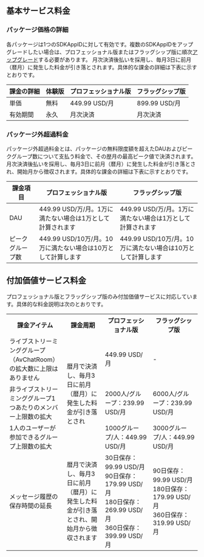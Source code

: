 ## 基本サービス料金


### パッケージ価格の詳細[](id:Package)
各パッケージは1つのSDKAppIDに対して有効です。複数のSDKAppIDをアップグレードしたい場合は、プロフェッショナル版またはフラッグシップ版に順次[アップグレード](https://intl.cloud.tencent.com/jp/document/product/1047/34577?lang=jp&pg=#.E3.82.A2.E3.83.97.E3.83.AA.E3.82.B1.E3.83.BC.E3.82.B7.E3.83.A7.E3.83.B3.E3.81.AE.E3.82.A2.E3.83.83.E3.83.97.E3.82.B0.E3.83.AC.E3.83.BC.E3.83.89)する必要があります。
月次決済後払いを採用し、毎月3日に前月（暦月）に発生した料金が引き落とされます。具体的な課金の詳細は下表に示すとおりです。

| 課金の詳細 | 体験版 | プロフェッショナル版        | フラッグシップ版        |
| -------- | ------ | ------------- | ------------- |
| 単価     | 無料   | 449.99 USD/月 | 899.99 USD/月 |
| 有効期間   | 永久   | 月次決済<br />    | 月次決済<br />    |



### パッケージ外超過料金[](id:Excess)
パッケージ外超過料金とは、パッケージの無料限度額を超えたDAUおよびピークグループ数について支払う料金で、その歴月の最高ピーク値で決済されます。月次決済後払いを採用し、毎月3日に前月（暦月）に発生した料金が引き落とされ、開始月から徴収されます。具体的な課金の詳細は下表に示すとおりです。

| 課金項目     | プロフェッショナル版                                       | フラッグシップ版                                       |
| ---------- | -------------------------------------------- | -------------------------------------------- |
| DAU        | 449.99 USD/万/月。1万に満たない場合は1万として計算されます     | 449.99 USD/万/月。1万に満たない場合は1万として計算されます   |
| ピークグループ数 | 449.99 USD/10万/月。10万に満たない場合は10万として計算します | 449.99 USD/10万/月。10万に満たない場合は10万として計算します |



## 付加価値サービス料金[](id:Value-added)
プロフェッショナル版とフラッグシップ版のみ付加価値サービスに対応しています。具体的な料金説明は次のとおりです。

<table>
<tr>
<th width="30%">課金アイテム</th>
<th width="20%">課金周期</th>
<th width="25%">プロフェッショナル版</th>
<th width="25%">フラッグシップ版</th>
</tr><tr>
<td>ライブストリーミンググループ（AvChatRoom）の拡大数に上限はありません</td>
<td rowspan = "3">暦月で決済し、毎月3日に前月（暦月）に発生した料金が引き落とされ</td>
<td>449.99 USD/月</td>
<td>-</td>
</tr>
<tr>
<td>非ライブストリーミンググループ1つあたりのメンバー上限数の拡大</td>
<td>2000人/グループ：239.99 USD/月</td>
<td>6000人/グループ：239.99 USD/月</td>
</tr>
<tr>
<td>1人のユーザーが参加できるグループ上限数の拡大</td>
<td>1000グループ/人：449.99 USD/月</td>
<td>3000グループ/人：449.99 USD/月</td>
</tr>
<tr>
<td>メッセージ履歴の保存時間の延長</td>
<td rowspan = "2">暦月で決済し、毎月3日に前月（暦月）に発生した料金が引き落とされ、開始月から徴収されます</td>
<td>30日保存：99.99 USD/月<br>90日保存：179.99 USD/月<br>180日保存：269.99 USD/月<br>360日保存：399.99 USD/月</td>
<td>90日保存：99.99 USD/月<br>180日保存：179.99 USD/月<br>360日保存：319.99 USD/月</td>
</tr></table>

